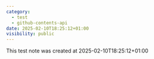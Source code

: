 ```yaml
---
category:
  - test
  - github-contents-api
date: 2025-02-10T18:25:12+01:00
visibility: public
---
```


This test note was created at 2025-02-10T18:25:12+01:00
